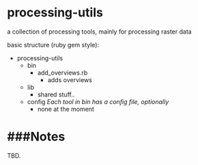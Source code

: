 processing-utils
================

a collection of processing tools, mainly for processing raster data

basic structure (ruby gem style):
* processing-utils
  * bin
    * add_overviews.rb 
      * adds overviews
  * lib
      * shared stuff..
  * config  _Each tool in bin has a config file, optionally_
    * none at the moment

###Notes
===========

TBD.
